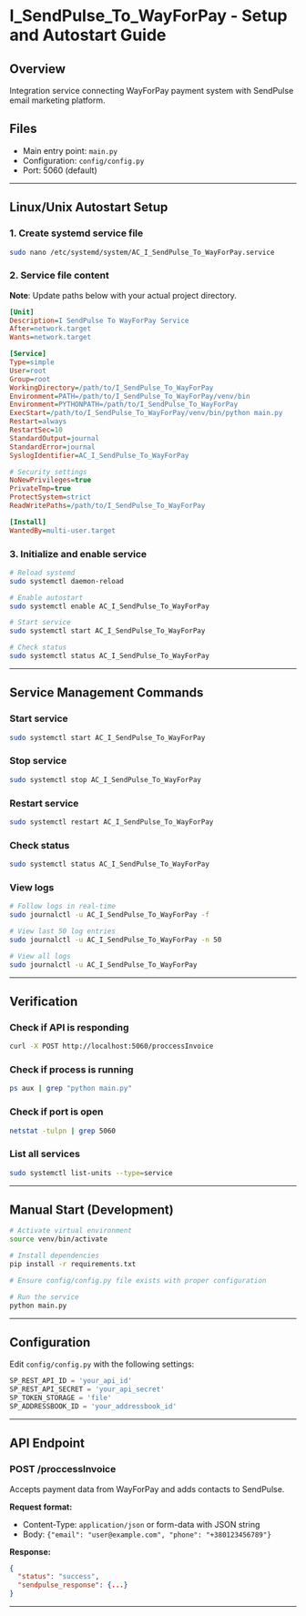 # I_SendPulse_To_WayForPay - Setup and Autostart Guide

## Overview
Integration service connecting WayForPay payment system with SendPulse email marketing platform.

## Files
- Main entry point: `main.py`
- Configuration: `config/config.py`
- Port: 5060 (default)

---

## Linux/Unix Autostart Setup

### 1. Create systemd service file

```bash
sudo nano /etc/systemd/system/AC_I_SendPulse_To_WayForPay.service
```

### 2. Service file content

**Note**: Update paths below with your actual project directory.

```ini
[Unit]
Description=I SendPulse To WayForPay Service
After=network.target
Wants=network.target

[Service]
Type=simple
User=root
Group=root
WorkingDirectory=/path/to/I_SendPulse_To_WayForPay
Environment=PATH=/path/to/I_SendPulse_To_WayForPay/venv/bin
Environment=PYTHONPATH=/path/to/I_SendPulse_To_WayForPay
ExecStart=/path/to/I_SendPulse_To_WayForPay/venv/bin/python main.py
Restart=always
RestartSec=10
StandardOutput=journal
StandardError=journal
SyslogIdentifier=AC_I_SendPulse_To_WayForPay

# Security settings
NoNewPrivileges=true
PrivateTmp=true
ProtectSystem=strict
ReadWritePaths=/path/to/I_SendPulse_To_WayForPay

[Install]
WantedBy=multi-user.target
```

### 3. Initialize and enable service

```bash
# Reload systemd
sudo systemctl daemon-reload

# Enable autostart
sudo systemctl enable AC_I_SendPulse_To_WayForPay

# Start service
sudo systemctl start AC_I_SendPulse_To_WayForPay

# Check status
sudo systemctl status AC_I_SendPulse_To_WayForPay
```

---

## Service Management Commands

### Start service
```bash
sudo systemctl start AC_I_SendPulse_To_WayForPay
```

### Stop service
```bash
sudo systemctl stop AC_I_SendPulse_To_WayForPay
```

### Restart service
```bash
sudo systemctl restart AC_I_SendPulse_To_WayForPay
```

### Check status
```bash
sudo systemctl status AC_I_SendPulse_To_WayForPay
```

### View logs
```bash
# Follow logs in real-time
sudo journalctl -u AC_I_SendPulse_To_WayForPay -f

# View last 50 log entries
sudo journalctl -u AC_I_SendPulse_To_WayForPay -n 50

# View all logs
sudo journalctl -u AC_I_SendPulse_To_WayForPay
```

---

## Verification

### Check if API is responding
```bash
curl -X POST http://localhost:5060/proccessInvoice
```

### Check if process is running
```bash
ps aux | grep "python main.py"
```

### Check if port is open
```bash
netstat -tulpn | grep 5060
```

### List all services
```bash
sudo systemctl list-units --type=service
```

---

## Manual Start (Development)

```bash
# Activate virtual environment
source venv/bin/activate

# Install dependencies
pip install -r requirements.txt

# Ensure config/config.py file exists with proper configuration

# Run the service
python main.py
```

---

## Configuration

Edit `config/config.py` with the following settings:

```python
SP_REST_API_ID = 'your_api_id'
SP_REST_API_SECRET = 'your_api_secret'
SP_TOKEN_STORAGE = 'file'
SP_ADDRESSBOOK_ID = 'your_addressbook_id'
```

---

## API Endpoint

### POST /proccessInvoice

Accepts payment data from WayForPay and adds contacts to SendPulse.

**Request format:**
- Content-Type: `application/json` or form-data with JSON string
- Body: `{"email": "user@example.com", "phone": "+380123456789"}`

**Response:**
```json
{
  "status": "success",
  "sendpulse_response": {...}
}
```

---